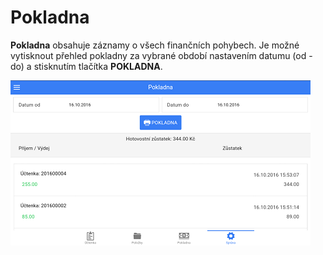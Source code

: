 # Pokladna

**Pokladna** obsahuje záznamy o všech finančních pohybech. Je možné vytisknout přehled pokladny za vybrané období nastavením datumu (od - do) a stisknutím tlačítka **POKLADNA**.

![](img/settings_cashregister.png)

